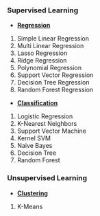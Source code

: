 ### Supervised Learning
- <ins>**Regression**</ins>
1. Simple Linear Regression
2. Multi Linear Regression
3. Lasso Regression
4. Ridge Regression
5. Polynomial Regression
6. Support Vector Regression
7. Decision Tree Regression
8. Random Forest Regression

- <ins>**Classification**</ins>
1. Logistic Regression
2. K-Nearest Neighbors
3. Support Vector Machine
4. Kernel SVM
5. Naive Bayes
6. Decision Tree
7. Random Forest

### Unsupervised Learning
- <ins>**Clustering**</ins>
1. K-Means

